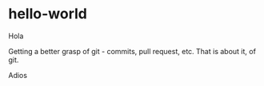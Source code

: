 # hello-world

Hola

Getting a better grasp of git - commits, pull request, etc.
That is about it, of git.

Adios
